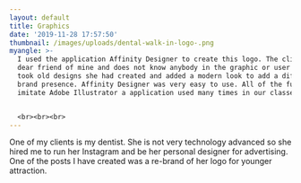```yaml
---
layout: default
title: Graphics
date: '2019-11-28 17:57:50'
thumbnail: /images/uploads/dental-walk-in-logo-.png
myangle: >-
  I used the application Affinity Designer to create this logo. The client is a
  dear friend of mine and does not know anybody in the graphic or user fields. I
  took old designs she had created and added a modern look to add a different
  brand presence. Affinity Designer was very easy to use. All of the functions
  imitate Adobe Illustrator a application used many times in our classes.


  <br><br><br>
---
```

One of my clients is my dentist. She is not very technology advanced so she hired me to run her Instagram and be her personal designer for advertising. One of the posts I have created was a re-brand of her logo for younger attraction.
